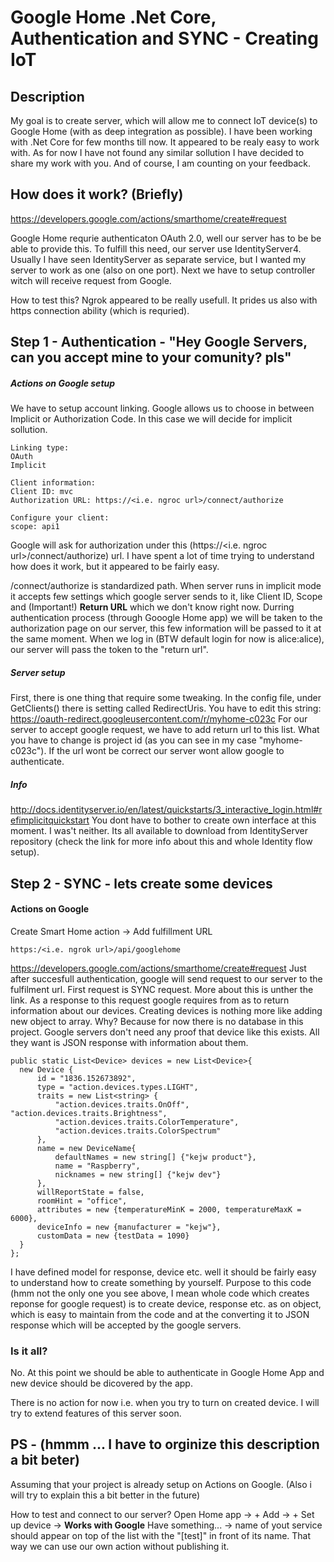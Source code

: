 # Google Home .Net Core, Authentication and SYNC - Creating IoT

## Description

My goal is to create server, which will allow me to connect IoT device(s) to Google Home (with as deep integration as possible).
I have been working with .Net Core for few months till now. It appeared to be realy easy to work with. As for now I have not found 
any similar sollution I have decided to share my work with you. And of course, I am counting on your feedback.

## How does it work? (Briefly)

https://developers.google.com/actions/smarthome/create#request

Google Home requrie authenticaton OAuth 2.0, well our server has to be be able to provide this.
To fulfill this need, our server use IdentityServer4. Usually I have seen IdentityServer as separate service, 
but I wanted my server to work as one (also on one port).
Next we have to setup controller witch will receive request from Google.

How to test this? Ngrok appeared to be really usefull. It prides us also with https connection ability (which is requried). 

## Step 1 - Authentication - "Hey Google Servers, can you accept mine to your comunity? pls"

##### Actions on Google setup

We have to setup account linking. Google allows us to choose in between Implicit or Authorization Code. In this case we will 
decide for implicit sollution. 

```
Linking type:
OAuth
Implicit

Client information: 
Client ID: mvc
Authorization URL: https://<i.e. ngroc url>/connect/authorize

Configure your client:
scope: api1
```

Google will ask for authorization under this (https://<i.e. ngroc url>/connect/authorize) url. I have spent a lot of time trying to understand how does it work,
but it appeared to be fairly easy. 

/connect/authorize is standardized path. When server runs in implicit mode it accepts few settings which google server sends to it,
like Client ID, Scope and (Important!) **Return URL** which we don't know right now.
Durring authentication process (through Gooogle Home app) we will be taken to the authorization page on our server,
this few information will be passed to it at the same moment. When we log in (BTW default login for now is alice:alice), 
our server will pass the token to the "return url".

##### Server setup

First, there is one thing that require some tweaking. 
In the config file, under GetClients() there is setting called RedirectUris. 
You have to edit this string:
https://oauth-redirect.googleusercontent.com/r/myhome-c023c
For our server to accept google request, we have to add return url to this list. What you have to change is project id
(as you can see in my case "myhome-c023c"). If the url wont be correct our server wont allow google to authenticate.

##### Info

http://docs.identityserver.io/en/latest/quickstarts/3_interactive_login.html#refimplicitquickstart
You dont have to bother to create own interface at this moment. I was't neither. Its all available to download from
IdentityServer repository (check the link for more info about this and whole Identity flow setup).

## Step 2 - SYNC - lets create some devices

#### Actions on Google 
Create Smart Home action -> Add fulfillment URL
```
https:/<i.e. ngrok url>/api/googlehome
```


https://developers.google.com/actions/smarthome/create#request
Just after succesfull authentication, google will send request to our server to the fulfilment url. First request is SYNC request. More about this is unther the link. As a response to this request google requires from as to return information 
about our devices. Creating devices is nothing more like adding new object to array. Why? Because for now there is no database in this project. Google servers don't need any proof that device like this exists. All they want is JSON response with information about them. 
```
public static List<Device> devices = new List<Device>{
  new Device {
      id = "1836.152673892",
      type = "action.devices.types.LIGHT",
      traits = new List<string> {
          "action.devices.traits.OnOff", "action.devices.traits.Brightness",
          "action.devices.traits.ColorTemperature",
          "action.devices.traits.ColorSpectrum"
      },
      name = new DeviceName{
          defaultNames = new string[] {"kejw product"},
          name = "Raspberry",
          nicknames = new string[] {"kejw dev"}
      },
      willReportState = false,
      roomHint = "office",
      attributes = new {temperatureMinK = 2000, temperatureMaxK = 6000},
      deviceInfo = new {manufacturer = "kejw"},
      customData = new {testData = 1090}
  }
};
```
I have defined model for response, device etc. well it should be fairly easy to understand how to create something by yourself. 
Purpose to this code (hmm not the only one you see above, I mean whole code which creates reponse for google request) is to create device, response etc. as on object, which is easy to maintain from the code and at the converting it to JSON response which will be accepted by the google servers.

### Is it all? 

No. At this point we should be able to authenticate in Google Home App and new device should be dicovered by the app.

There is no action for now i.e. when you try to turn on created device.
I will try to extend features of this server soon.

## PS - (hmmm ... I have to orginize this description a bit beter)

Assuming that your project is already setup on Actions on Google. (Also i will try to explain this a bit better in the future)

How to test and connect to our server?
Open Home app -> + Add -> + Set up device -> **Works with Google** Have something... -> name of yout service should appear on top of the list with the "[test]" in front of its name. That way we can use our own action without publishing it. 










